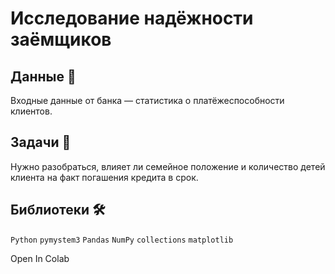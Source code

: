 # Исследование надёжности заёмщиков

## Данные 📁

Входные данные от банка — статистика о платёжеспособности клиентов.

## Задачи 📝

Нужно разобраться, влияет ли семейное положение и количество детей клиента на факт погашения кредита в срок.

## Библиотеки 🛠️

`Python` `pymystem3` `Pandas` `NumPy` `collections` `matplotlib`


Open In Colab
